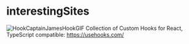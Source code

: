 # interestingSites

![HookCaptainJamesHookGIF](https://github.com/user-attachments/assets/aaabc344-8349-473d-8f6c-6c75ba1ed9ef) Collection of Custom Hooks for React, TypeScript compatible:  https://usehooks.com/
